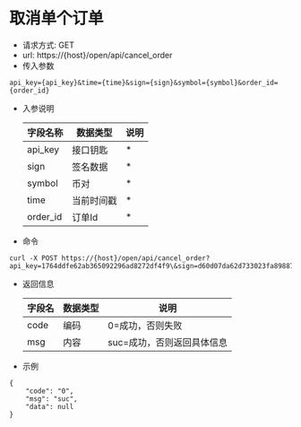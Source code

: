 # 取消单个订单
- 请求方式: GET
- url: https://{host}/open/api/cancel_order
- 传入参数 
```
api_key={api_key}&time={time}&sign={sign}&symbol={symbol}&order_id={order_id}
```
- 入参说明

  | 字段名称 | 数据类型 | 说明 |
  | --- | --- | --- |
  | api_key | 接口钥匙 | * |
  | sign | 签名数据 | * |
  | symbol | 币对 | * |
  | time | 当前时间戳 | * |
  | order_id | 订单Id | * |

- 命令
```
curl -X POST https://{host}/open/api/cancel_order?api_key=1764ddfe62ab365092296ad8272df4f9\&sign=d60d07da62d733023fa89887615fd181\&time=1554186248\&symbol=mkreth\&order_id=1
```

- 返回信息

    | 字段名 | 数据类型 | 说明 |
    | --- | --- | --- |
    | code | 编码 | 0=成功，否则失败 |
    | msg | 内容 | suc=成功，否则返回具体信息 |
    
- 示例
```
{
	"code": "0",
	"msg": "suc",
	"data": null
}
```

